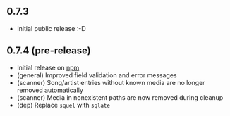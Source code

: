 ## 0.7.3

- Initial public release :-D

## 0.7.4 (pre-release)

- Initial release on [npm](https://www.npmjs.com/package/karaoke-forever)
- (general) Improved field validation and error messages
- (scanner) Song/artist entries without known media are no longer removed automatically
- (scanner) Media in nonexistent paths are now removed during cleanup
- (dep) Replace `squel` with `sqlate`
